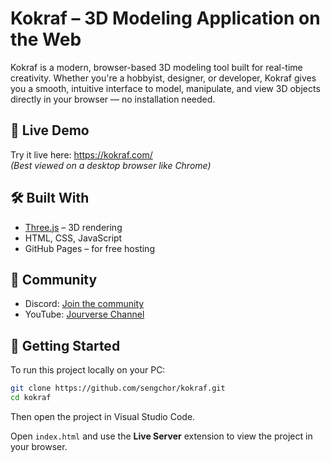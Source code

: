 # Kokraf – 3D Modeling Application on the Web

Kokraf is a modern, browser-based 3D modeling tool built for real-time creativity. Whether you're a hobbyist, designer, or developer, Kokraf gives you a smooth, intuitive interface to model, manipulate, and view 3D objects directly in your browser — no installation needed.

## 🚀 Live Demo

Try it live here: https://kokraf.com/  
*(Best viewed on a desktop browser like Chrome)*

## 🛠️ Built With

- [Three.js](https://threejs.org/) – 3D rendering
- HTML, CSS, JavaScript
- GitHub Pages – for free hosting

## 🌟 Community

- Discord: [Join the community](https://discord.com/invite/FEkhTyggYq)
- YouTube: [Jourverse Channel](https://www.youtube.com/@jourverse)

## 🧰 Getting Started

To run this project locally on your PC:

```bash
git clone https://github.com/sengchor/kokraf.git
cd kokraf
```
Then open the project in Visual Studio Code.

Open `index.html` and use the **Live Server** extension to view the project in your browser.